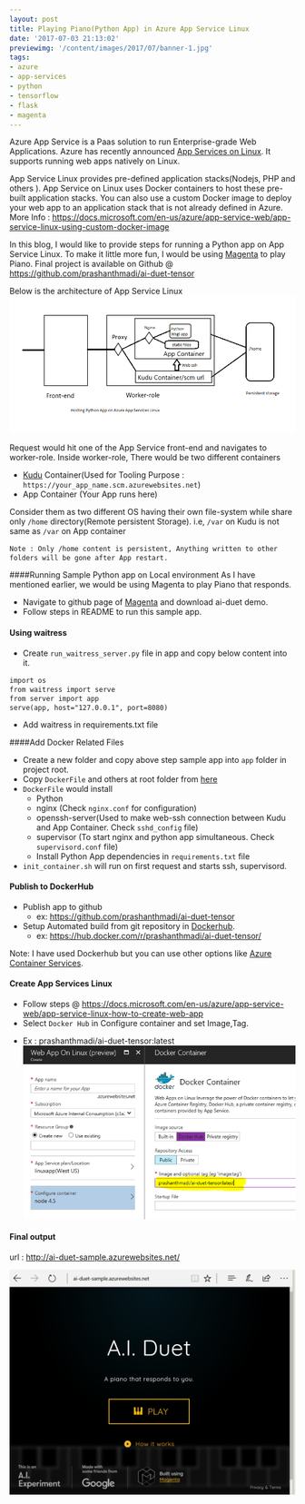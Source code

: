 ```yaml
---
layout: post
title: Playing Piano(Python App) in Azure App Service Linux
date: '2017-07-03 21:13:02'
previewimg: '/content/images/2017/07/banner-1.jpg'
tags:
- azure
- app-services
- python
- tensorflow
- flask
- magenta
---
```


Azure App Service is a Paas solution to run Enterprise-grade Web Applications. Azure has recently announced [App Services on Linux](https://docs.microsoft.com/en-us/azure/app-service-web/app-service-linux-intro). It supports running web apps natively on Linux.

App Service Linux provides pre-defined application stacks(Nodejs, PHP and others ). App Service on Linux uses Docker containers to host these pre-built application stacks. You can also use a custom Docker image to deploy your web app to an application stack that is not already defined in Azure.
More Info : https://docs.microsoft.com/en-us/azure/app-service-web/app-service-linux-using-custom-docker-image

In this blog, I would like to provide steps for running a Python app on App Service Linux. To make it little more fun, I would be using [Magenta](https://github.com/tensorflow/magenta) to play Piano. 
Final project is available on Github @ https://github.com/prashanthmadi/ai-duet-tensor

Below is the architecture of App Service Linux
![Python App on App Services Linux](/content/images/2017/07/architecture-1.png)

Request would hit one of the App Service front-end and navigates to worker-role. Inside worker-role, There would be two different containers

- [Kudu](https://github.com/projectkudu/kudu/wiki) Container(Used for Tooling Purpose : `https://your_app_name.scm.azurewebsites.net`)
- App Container (Your App runs here)

Consider them as two different OS having their own file-system while share only `/home` directory(Remote persistent Storage). 
i.e, `/var` on Kudu is not same as `/var` on App container

```
Note : Only /home content is persistent, Anything written to other folders will be gone after App restart.
```
####Running Sample Python app on Local environment
As I have mentioned earlier, we would be using Magenta to play Piano that responds.

* Navigate to github page of [Magenta](https://github.com/tensorflow/magenta/tree/master/demos/ai-duet) and download ai-duet demo.
* Follow steps in README to run this sample app.

#### Using waitress
* Create `run_waitress_server.py` file in app and copy below content into it.
```
import os
from waitress import serve
from server import app
serve(app, host="127.0.0.1", port=8080)
```
* Add waitress in requirements.txt file

####Add Docker Related Files
* Create a new folder and copy above step sample app into `app` folder in project root.
* Copy `DockerFile` and others at root folder from [here](https://github.com/prashanthmadi/ai-duet-tensor)
* `DockerFile` would install
    * Python
    * nginx (Check `nginx.conf` for configuration)
    * openssh-server(Used to make web-ssh connection between Kudu and App Container. Check `sshd_config` file)
    * supervisor (To start nginx and python app simultaneous. Check `supervisord.conf` file)
    * Install Python App dependencies in `requirements.txt` file
* `init_container.sh` will run on first request and starts ssh, supervisord.  

#### Publish to DockerHub
* Publish app to github
    * ex: https://github.com/prashanthmadi/ai-duet-tensor
* Setup Automated build from git repository in [Dockerhub](https://hub.docker.com/).
    * ex: https://hub.docker.com/r/prashanthmadi/ai-duet-tensor/

Note: I have used Dockerhub but you can use other options like [Azure Container Services](https://docs.microsoft.com/en-us/azure/container-service/container-service-intro).

#### Create App Services Linux 
* Follow steps @ https://docs.microsoft.com/en-us/azure/app-service-web/app-service-linux-how-to-create-web-app
* Select `Docker Hub` in Configure container and set Image,Tag.
 - Ex : prashanthmadi/ai-duet-tensor:latest
![](/content/images/2017/07/custom_container-2.PNG)
#### Final output
url : http://ai-duet-sample.azurewebsites.net/

![AI Duet on Azure App Service Linux](/content/images/2017/07/ai-duet-output.PNG)
